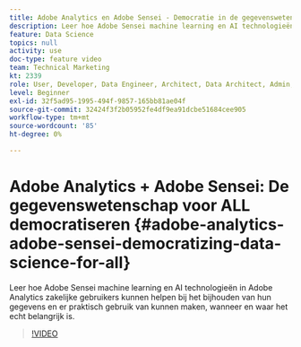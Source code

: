 ```yaml
---
title: Adobe Analytics en Adobe Sensei - Democratie in de gegevenswetenschap voor ALL
description: Leer hoe Adobe Sensei machine learning en AI technologieën in Adobe Analytics zakelijke gebruikers kunnen helpen bij het bijhouden van hun gegevens en er praktisch gebruik van kunnen maken, wanneer en waar het echt belangrijk is.
feature: Data Science
topics: null
activity: use
doc-type: feature video
team: Technical Marketing
kt: 2339
role: User, Developer, Data Engineer, Architect, Data Architect, Admin, Leader
level: Beginner
exl-id: 32f5ad95-1995-494f-9857-165bb81ae04f
source-git-commit: 32424f3f2b05952fe4df9ea91dcbe51684cee905
workflow-type: tm+mt
source-wordcount: '85'
ht-degree: 0%

---
```


# Adobe Analytics + Adobe Sensei: De gegevenswetenschap voor ALL democratiseren {#adobe-analytics-adobe-sensei-democratizing-data-science-for-all}

Leer hoe Adobe Sensei machine learning en AI technologieën in Adobe Analytics zakelijke gebruikers kunnen helpen bij het bijhouden van hun gegevens en er praktisch gebruik van kunnen maken, wanneer en waar het echt belangrijk is.

>[!VIDEO](https://video.tv.adobe.com/v/25838/?quality=12)
